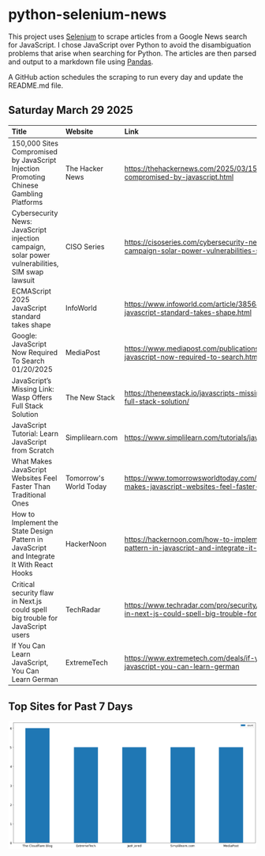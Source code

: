 # python-selenium-news

This project uses [Selenium](https://www.seleniumhq.org/) to scrape articles from a Google News search for JavaScript.
I chose JavaScript over Python to avoid the disambiguation problems that arise when searching for Python.
The articles are then parsed and output to a markdown file using [Pandas](https://pandas.pydata.org/).

A GitHub action schedules the scraping to run every day and update the README.md file.

## Saturday March 29 2025


| Title                                                                                            | Website                | Link                                                                                                                  |
|:-------------------------------------------------------------------------------------------------|:-----------------------|:----------------------------------------------------------------------------------------------------------------------|
| 150,000 Sites Compromised by JavaScript Injection Promoting Chinese Gambling Platforms           | The Hacker News        | https://thehackernews.com/2025/03/150000-sites-compromised-by-javascript.html                                         |
| Cybersecurity News: JavaScript injection campaign, solar power vulnerabilities, SIM swap lawsuit | CISO Series            | https://cisoseries.com/cybersecurity-news-javascript-injection-campaign-solar-power-vulnerabilities-sim-swap-lawsuit/ |
| ECMAScript 2025 JavaScript standard takes shape                                                  | InfoWorld              | https://www.infoworld.com/article/3856449/ecmascript-2025-javascript-standard-takes-shape.html                        |
| Google: JavaScript Now Required To Search 01/20/2025                                             | MediaPost              | https://www.mediapost.com/publications/article/402666/google-javascript-now-required-to-search.html                   |
| JavaScript’s Missing Link: Wasp Offers Full Stack Solution                                       | The New Stack          | https://thenewstack.io/javascripts-missing-link-wasp-offers-full-stack-solution/                                      |
| JavaScript Tutorial: Learn JavaScript from Scratch                                               | Simplilearn.com        | https://www.simplilearn.com/tutorials/javascript-tutorial                                                             |
| What Makes JavaScript Websites Feel Faster Than Traditional Ones                                 | Tomorrow's World Today | https://www.tomorrowsworldtoday.com/technology/what-makes-javascript-websites-feel-faster-than-traditional-ones/      |
| How to Implement the State Design Pattern in JavaScript and Integrate It With React Hooks        | HackerNoon             | https://hackernoon.com/how-to-implement-the-state-design-pattern-in-javascript-and-integrate-it-with-react-hooks      |
| Critical security flaw in Next.js could spell big trouble for JavaScript users                   | TechRadar              | https://www.techradar.com/pro/security/critical-security-flaw-in-next-js-could-spell-big-trouble-for-javascript-users |
| If You Can Learn JavaScript, You Can Learn German                                                | ExtremeTech            | https://www.extremetech.com/deals/if-you-can-learn-javascript-you-can-learn-german                                    |
## Top Sites for Past 7 Days

![Graph of Top Sites](https://raw.githubusercontent.com/dan-mba/python-selenium-news/main/last-week.png)
